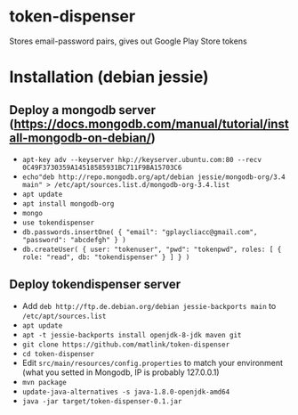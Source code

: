 # token-dispenser
Stores email-password pairs, gives out Google Play Store tokens

# Installation (debian jessie)
Deploy a mongodb server (https://docs.mongodb.com/manual/tutorial/install-mongodb-on-debian/)
-----------------------
- `apt-key adv --keyserver hkp://keyserver.ubuntu.com:80 --recv 0C49F3730359A14518585931BC711F9BA15703C6`
- `echo"deb http://repo.mongodb.org/apt/debian jessie/mongodb-org/3.4 main" > /etc/apt/sources.list.d/mongodb-org-3.4.list`
- `apt update`
- `apt install mongodb-org`
- `mongo`
- `use tokendispenser`
- `db.passwords.insertOne( { "email": "gplaycliacc@gmail.com", "password": "abcdefgh" } )`
- `db.createUser( { user: "tokenuser", "pwd": "tokenpwd", roles: [ { role: "read", db: "tokendispenser" } ] } )`

Deploy tokendispenser server
----------------------------
- Add `deb http://ftp.de.debian.org/debian jessie-backports main` to `/etc/apt/sources.list`
- `apt update`
- `apt -t jessie-backports install openjdk-8-jdk maven git`
- `git clone https://github.com/matlink/token-dispenser`
- `cd token-dispenser`
- Edit `src/main/resources/config.properties` to match your environment (what you setted in Mongodb, IP is probably 127.0.0.1)
- `mvn package`
- `update-java-alternatives -s java-1.8.0-openjdk-amd64`
- `java -jar target/token-dispenser-0.1.jar`
